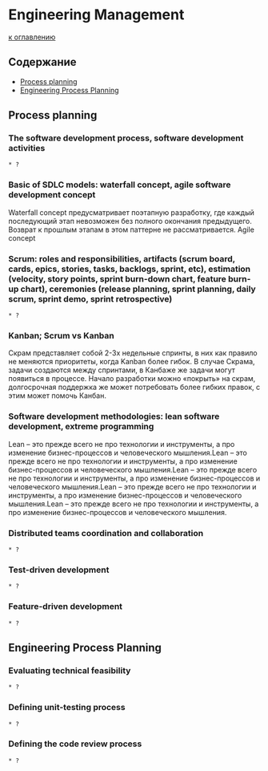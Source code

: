 # Engineering Management

[к оглавлению](./README.md)

## Содержание

- [Process planning](./EngineeringManagement.md#process-planning)
- [Engineering Process Planning](./EngineeringManagement.md#engineering-process-planning)


## <a id="process-planning"></a> Process planning

### The software development process, software development activities
    * ?

### Basic of SDLC models: waterfall concept, agile software development concept
Waterfall concept предусматривает поэтапную разработку, где каждый последующий этап невозможен без полного окончания предыдущего. Возврат к прошлым этапам в этом паттерне не рассматривается. Agile concept 

### Scrum: roles and responsibilities, artifacts (scrum board, cards, epics, stories, tasks, backlogs, sprint, etc), estimation (velocity, story points, sprint burn-down chart, feature burn-up chart), ceremonies (release planning, sprint planning, daily scrum, sprint demo, sprint retrospective)
    * ?

### Kanban; Scrum vs Kanban
Скрам представляет собой 2-3х недельные спринты, в них как правило не меняются приоритеты, когда Kanban более гибок. В случае Скрама, задачи создаются между спринтами, в Канбаже же задачи могут появиться в процессе.
    Начало разработки можно «покрыть» на скрам, долгосрочная     поддержка же может потребовать более гибких правок, с этим может помочь Канбан.

### Software development methodologies: lean software development, extreme programming
Lean – это прежде всего не про технологии и инструменты, а про изменение бизнес-процессов и человеческого мышления.Lean – это прежде всего не про технологии и инструменты, а про изменение бизнес-процессов и человеческого мышления.Lean – это прежде всего не про технологии и инструменты, а про изменение бизнес-процессов и человеческого мышления.Lean – это прежде всего не про технологии и инструменты, а про изменение бизнес-процессов и человеческого мышления.Lean – это прежде всего не про технологии и инструменты, а про изменение бизнес-процессов и человеческого мышления.

### Distributed teams coordination and collaboration
    * ?

### Test-driven development
    * ?

### Feature-driven development
    * ?

## <a id="engineering-process-planning"></a> Engineering Process Planning

### Evaluating technical feasibility
    * ?
    
### Defining unit-testing process
    * ?

### Defining the code review process
    * ?
